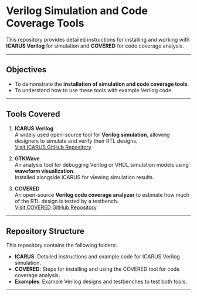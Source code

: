 # Verilog Simulation and Code Coverage Tools

This repository provides detailed instructions for installing and working with **ICARUS Verilog** for simulation and **COVERED** for code coverage analysis.

---

## Objectives

- To demonstrate the **installation of simulation and code coverage tools**.
- To understand how to use these tools with example Verilog code.

---

## Tools Covered

1. **ICARUS Verilog**  
   A widely used open-source tool for **Verilog simulation**, allowing designers to simulate and verify their RTL designs.  
   [Visit ICARUS GitHub Repository](https://github.com/steveicarus/iverilog)

2. **GTKWave**  
   An analysis tool for debugging Verilog or VHDL simulation models using **waveform visualization**.  
   Installed alongside ICARUS for viewing simulation results.

3. **COVERED**  
   An open-source **Verilog code coverage analyzer** to estimate how much of the RTL design is tested by a testbench.  
   [Visit COVERED GitHub Repository](https://github.com/chiphackers/covered)

---

## Repository Structure

This repository contains the following folders:

- **ICARUS**: Detailed instructions and example code for ICARUS Verilog simulation.
- **COVERED**: Steps for installing and using the COVERED tool for code coverage analysis.
- **Examples**: Example Verilog designs and testbenches to test both tools.

---
